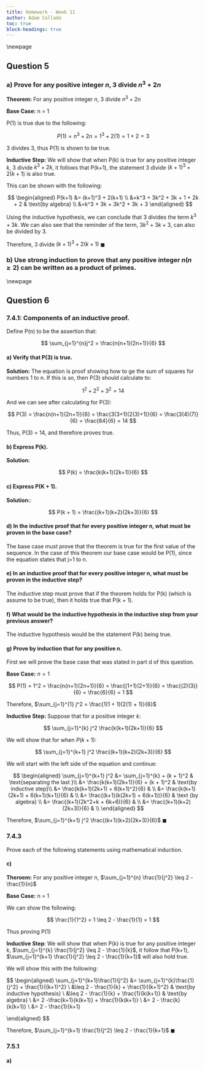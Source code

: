 ```yaml
---
title: Homework - Week 11
author: Adam Collado
toc: true
block-headings: true
---
```

\newpage

## Question 5

### a) Prove for any positive integer $n$, 3 divide $n^3 + 2n$

__Theorem:__ For any positive integer $n$, 3 divide $n^3 + 2n$

__Base Case:__ n = 1

P(1) is true due to the following:

$$
P(1) = n^3 + 2n = 1^3 + 2(1) = 1 + 2 = 3
$$

3 divides 3, thus P(1) is shown to be true.

__Inductive Step:__ We will show that when P(k) is true for any positive integer $k$, 3 divide $k^3 + 2k$, it follows that P(k+1), the statement 3 divide $(k+1)^3 + 2(k+1)$ is also true.

This can be shown with the following:

$$
\begin{aligned}
    P(k+1) &= (k+1)^3 + 2(k+1) \\
    &=k^3 + 3k^2 + 3k + 1 + 2k + 2 & \text{by algebra} \\
    &=k^3 + 3k + 3k^2 + 3k + 3
\end{aligned}
$$

Using the inductive hypothesis, we can conclude that 3 divides the term $k^3 + 3k$. We can also see that the reminder of the term, $3k^2 + 3k + 3$, can also be divided by 3.

Therefore, 3 divide $(k+1)^3 + 2(k+1)$
$\blacksquare$

### b) Use strong induction to prove that any positive integer $n(n \geq 2)$ can be written as a product of primes. 

\newpage

## Question 6

### 7.4.1: Components of an inductive proof.

Define P(n) to be the assertion that:

$$
\sum_{j=1}^{n}j^2 = \frac{n(n+1)(2n+1)}{6}
$$

#### a) Verify that P(3) is true.

__Solution:__ The equation is proof showing how to ge the sum of squares for numbers 1 to n. If this is so, then P(3) should calculate to:

$$
1^2 + 2^2 + 3^2 = 14
$$

And we can see after calculating for P(3):

$$
P(3) = \frac{n(n+1)(2n+1)}{6} = \frac{3(3+1)(2(3)+1)}{6} = \frac{3(4)(7)}{6} = \frac{84}{6} = 14
$$

Thus, P(3) = 14, and therefore proves true.

#### b) Express P(k).

__Solution:__

$$
P(k) = \frac{k(k+1)(2k+1)}{6}
$$

#### c) Express P(K + 1).

__Solution:__:

$$
P(k + 1) = \frac{(k+1)(k+2)(2k+3)}{6}
$$

#### d) In the inductive proof that for every positive integer n, what must be proven in the base case?

The base case must prove that the theorem is true for the first value of the sequence. In the case of this theorem our base case would be P(1), since the equation states that j=1 to n.

#### e) In an inductive proof that for every positive integer n, what must be proven in the inductive step?

The inductive step must prove that if the theorem holds for P(k) (which is assume to be true), then it holds true that P(k + 1).


#### f) What would be the inductive hypothesis in the inductive step from your previous answer?

The inductive hypothesis would be the statement P(k) being true.

#### g) Prove by induction that for any positive n.

First we will prove the base case that was stated in part d of this question.

__Base Case:__ $n = 1$

$$
P(1) = 1^2 = \frac{n(n+1)(2n+1)}{6} = \frac{(1+1)(2+1)}{6} = \frac{(2)(3)}{6} = \frac{6}{6} = 1
$$

Therefore, $\sum_{j=1}^{1} j^2 = \frac{1(1 + 1)(2(1) + 1)}{6}$

__Inductive Step:__  Suppose that for a positive integer $k$:

$$
\sum_{j=1}^{k} j^2 \frac{k(k+1)(2k+1)}{6}
$$

We will show that for when $P(k+1)$:

$$
\sum_{j=1}^{k+1} j^2 \frac{(k+1)(k+2)(2k+3)}{6}
$$

We will start with the left side of the equation and continue:

$$
\begin{aligned}
    \sum_{j=1}^{k+1} j^2 &= \sum_{j=1}^{k} + (k + 1)^2 & \text{separating the last }\\
    &= \frac{k(k+1)(2k+1)}{6} + (k + 1)^2 & \text{by inductive step}\\
    &= \frac{k(k+1)(2k+1) + 6(k+1)^2}{6} & \\
    &= \frac{k(k+1)(2k+1) + 6(k+1)(k+1)}{6} & \\
    &= \frac{(k+1)(k(2k+1) + 6(k+1))}{6} & \text {by algebra} \\
    &= \frac{(k+1)(2k^2+k + 6k+6)}{6} & \\ 
    &= \frac{(k+1)(k+2)(2k+3)}{6} & \\ 
\end{aligned}
$$

Therefore, $\sum_{j=1}^{k+1} j^2 \frac{(k+1)(k+2)(2k+3)}{6}$
$\blacksquare$

### 7.4.3

Prove each of the following statements using mathematical induction.

#### c)

__Theroem:__ For any positive integer n, $\sum_{j=1}^{n} \frac{1}{j^2} \leq 2 - \frac{1}{n}$

__Base Case:__ n = 1

We can show the following:

$$
\frac{1}{1^2} = 1 \leq 2 - \frac{1}{1} = 1
$$

Thus proving P(1)

__Inductive Step__: We will show that when P(k) is true for any positive integer k, $\sum_{j=1}^{k} \frac{1}{j^2} \leq 2 - \frac{1}{k}$, it follow that P(k+1), $\sum_{j=1}^{k+1} \frac{1}{j^2} \leq 2 - \frac{1}{k+1}$ will also hold true.

We will show this with the following:

$$
\begin{aligned}
    \sum_{j=1}^{k+1}\frac{1}{j^2} &= \sum_{j=1}^{k}\frac{1}{j^2} + \frac{1}{(k+1)^2} \\
    &\leq 2 - \frac{1}{k} + \frac{1}{(k+1)^2} & \text{by inductive hypothesis} \\
    &\leq 2 - \frac{1}{k} + \frac{1}{k(k+1)} & \text{by algebra} \\
    &= 2 -\frac{k+1}{k(k+1)} + \frac{1}{k(k+1)} \\
    &= 2 - \frac{k}{k(k+1)} \\
    &= 2 - \frac{1}{k+1} 

\end{aligned}
$$

Therefore, $\sum_{j=1}^{k+1} \frac{1}{j^2} \leq 2 - \frac{1}{k+1}$
$\blacksquare$

### 7.5.1

#### a)